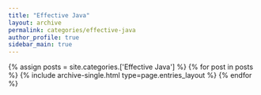 ```yaml
---
title: "Effective Java"
layout: archive
permalink: categories/effective-java
author_profile: true
sidebar_main: true
---
```


{% assign posts = site.categories.['Effective Java'] %}
{% for post in posts %} {% include archive-single.html type=page.entries_layout %} {% endfor %}